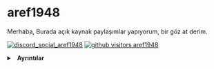 # aref1948
Merhaba, Burada açık kaynak paylaşımlar yapıyorum, bir göz at derim.

[![discord_social_aref1948](https://img.shields.io/badge/Discord-avref-CD5C5C)](https://discord.com/users/791263097817661451)
[![github visitors aref1948](https://komarev.com/ghpvc/?username=aref1948&color=CD5C5C&label=Visitors&color=CD5C5C)](https://github.com/aref1948)
<details>
  <summary>&nbsp; <b>Ayrıntılar</b></summary>
  &nbsp; 
  <details>
    <summary> &nbsp; &nbsp; &nbsp; <b>GitHub Stats</b></summary>
    <img src="https://github-readme-stats.vercel.app/api?username=aref1948&count_private=true&bg_color=0d1117&show_icons=true&theme=dark&hide_border=true" width="%100" height="150px" alt="stats" />
    <img src="https://github-readme-stats.vercel.app/api/top-langs/?username=aref1948&layout=compact&bg_color=0d1117&theme=dark&hide_border=true" />
  </details>

  <details>
    <summary> &nbsp; &nbsp; &nbsp; <b>Discord Profil</b></summary>
    <img src="https://lanyard-profile-readme.vercel.app/api/791263097817661451?bg=0d1117">
  </details>
 </details>
 
